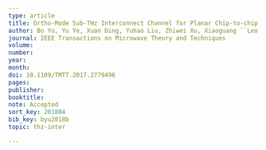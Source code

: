 ```yaml
---
type: article
title: Ortho-Mode Sub-THz Interconnect Channel for Planar Chip-to-chip Communications
author: Bo Yu, Yu Ye, Xuan Ding, Yuhao Liu, Zhiwei Xu, Xiaoguang ``Leo'' Liu, and Qun Jane Gu
journal: IEEE Transactions on Microwave Theory and Techniques
volume:
number:
year:
month:
doi: 10.1109/TMTT.2017.2779496
pages:
publisher:
booktitle:
note: Accepted
sort_key: 201804
bib_key: byu2018b
topic: thz-inter

---
```

